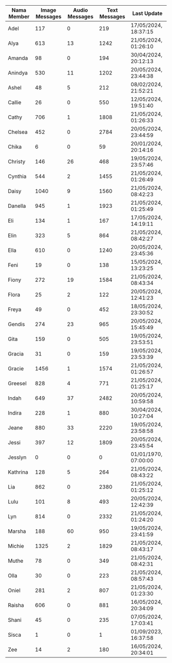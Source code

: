 | Nama Member | Image Messages | Audio Messages | Text Messages | Last Update |
| ------ | -------------- | -------------- | ------------- | ------------ |
| Adel | 117 | 0 | 219 | 17/05/2024, 18:37:15 |
| Alya | 613 | 13 | 1242 | 21/05/2024, 01:26:10 |
| Amanda | 98 | 0 | 194 | 30/04/2024, 20:12:13 |
| Anindya | 530 | 11 | 1202 | 20/05/2024, 23:44:38 |
| Ashel | 48 | 5 | 212 | 08/02/2024, 21:52:21 |
| Callie | 26 | 0 | 550 | 12/05/2024, 19:51:40 |
| Cathy | 706 | 1 | 1808 | 21/05/2024, 01:26:33 |
| Chelsea | 452 | 0 | 2784 | 20/05/2024, 23:44:59 |
| Chika | 6 | 0 | 59 | 20/01/2024, 20:14:16 |
| Christy | 146 | 26 | 468 | 19/05/2024, 23:57:46 |
| Cynthia | 544 | 2 | 1455 | 21/05/2024, 01:26:49 |
| Daisy | 1040 | 9 | 1560 | 21/05/2024, 08:42:23 |
| Danella | 945 | 1 | 1923 | 21/05/2024, 01:25:49 |
| Eli | 134 | 1 | 167 | 17/05/2024, 14:19:11 |
| Elin | 323 | 5 | 864 | 21/05/2024, 08:42:27 |
| Ella | 610 | 0 | 1240 | 20/05/2024, 23:45:36 |
| Feni | 19 | 0 | 138 | 15/05/2024, 13:23:25 |
| Fiony | 272 | 19 | 1584 | 21/05/2024, 08:43:34 |
| Flora | 25 | 2 | 122 | 20/05/2024, 12:41:23 |
| Freya | 49 | 0 | 452 | 18/05/2024, 23:30:52 |
| Gendis | 274 | 23 | 965 | 20/05/2024, 15:45:49 |
| Gita | 159 | 0 | 505 | 19/05/2024, 23:53:51 |
| Gracia | 31 | 0 | 159 | 19/05/2024, 23:53:39 |
| Gracie | 1456 | 1 | 1574 | 21/05/2024, 01:26:57 |
| Greesel | 828 | 4 | 771 | 21/05/2024, 01:25:17 |
| Indah | 649 | 37 | 2482 | 20/05/2024, 10:59:58 |
| Indira | 228 | 1 | 880 | 30/04/2024, 10:27:04 |
| Jeane | 880 | 33 | 2220 | 19/05/2024, 23:58:58 |
| Jessi | 397 | 12 | 1809 | 20/05/2024, 23:45:54 |
| Jesslyn | 0 | 0 | 0 | 01/01/1970, 07:00:00 |
| Kathrina | 128 | 5 | 264 | 21/05/2024, 08:43:22 |
| Lia | 862 | 0 | 2380 | 21/05/2024, 01:25:12 |
| Lulu | 101 | 8 | 493 | 20/05/2024, 12:42:39 |
| Lyn | 814 | 0 | 2332 | 21/05/2024, 01:24:20 |
| Marsha | 188 | 60 | 950 | 19/05/2024, 23:41:59 |
| Michie | 1325 | 2 | 1829 | 21/05/2024, 08:43:17 |
| Muthe | 78 | 0 | 349 | 21/05/2024, 08:42:31 |
| Olla | 30 | 0 | 223 | 21/05/2024, 08:57:43 |
| Oniel | 281 | 2 | 807 | 21/05/2024, 01:23:30 |
| Raisha | 606 | 0 | 881 | 16/05/2024, 20:34:09 |
| Shani | 45 | 0 | 235 | 07/05/2024, 17:03:41 |
| Sisca | 1 | 0 | 1 | 01/09/2023, 16:37:58 |
| Zee | 14 | 2 | 180 | 16/05/2024, 20:34:01 |
